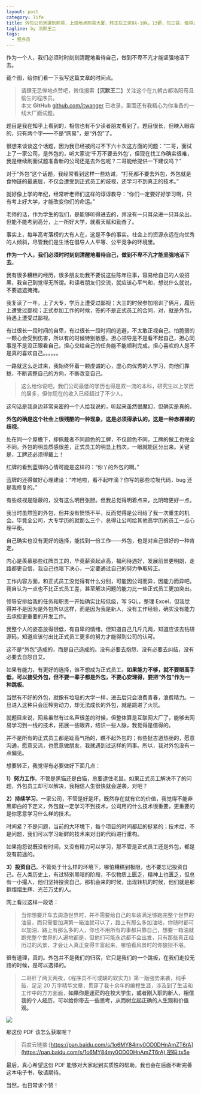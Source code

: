 ```yaml
---
layout: post
category: life
title: 外包公司派遣到网易，上班地点网易大厦，转正后工资8k-10k，13薪，包三餐，值得去吗？
tagline: by 沉默王二
tags: 
  - 程序员
---
```


作为一个人，我们必须时时刻刻清醒地看待自己，做到不卑不亢才能坚强地活下去。



<!--more-->

截个图，给你们看一下我写这篇文章的时间点。





>请肆无忌惮地点赞吧，微信搜索【**沉默王二**】关注这个在九朝古都洛阳苟且偷生的程序员。<br>
>本文 **GitHub** [github.com/itwanger](https://github.com/itwanger/itwanger.github.io) 已收录，里面还有我精心为你准备的一线大厂面试题。


题目是我在知乎上看到的，相信也有不少读者朋友看到了。题目很长，但映入眼帘的，只有两个字——不是“网易”，是“外包”了。

很想来谈谈这个话题，因为我已经被问过不下六十次这方面的问题：“二哥，面试上了一家公司，是外包的，听大家说‘千万不要去外包’，但现在找工作确实很难，我是继续刷面试题准备新的公司还是去外包呢？二哥能给提供一下建议吗？”

对于“外包”这个话题，我经常看到这样一些劝诫，“打死都不要去外包，外包就是食物链的最底层，不仅会遭受到正式员工的歧视，还学习不到真正的技术。”

就好像上学的年纪，经常听老师们这样的谆谆教导：“你们一定要好好学习啊，只有考上好大学，才能改变你们的命运。”

老师的话，作为学生的我们，是能够听得进去的，并没有一只耳朵进一只耳朵出。但能不能考到高分，上一所好大学，就看天赋和勤奋了。

事实上，每年高考落榜的大有人在，这是不争的事实。社会上的资源永远在向优秀的人倾斜，尽管我们是生活在倡导人人平等、公平竞争的环境里。

**作为一个人，我们必须时时刻刻清醒地看待自己，做到不卑不亢才能坚强地活下去**。

我有很多糟糕的经历，很多朋友劝我不要说这些陈年往事，容易给自己的人设招黑，我自己到觉得无所谓。和读者朋友们交流，就应该心平气和，想说什么就说，不要遮遮掩掩。

我复读了一年，上了大专，学历上遭受过鄙视；大三的时候参加培训了俩月，履历上遭受过鄙视；正式参加工作的时候，签的不是正式员工的合同，对，就是外包，待遇上遭受过鄙视。

有过很长一段时间的自卑，有过很长一段时间的逃避，不太敢正视自己。怕脆弱的一颗心会受到伤害，所以有的时候特别敏感。担心领导是不是看不起自己，担心同事是不是没正眼看自己，担心交给自己的任务能不能顺利完成，担心喜欢的人是不是真的喜欢自己。。。。。。

一路就这么走过来，我始终怀着一颗虔诚的心，虚心向优秀的人学习，向他们靠拢，不断调整自己的方向，不断改变自己。

>这么给你说吧，我们公司最低的学历也得是双一流的本科，研究生以上学历的居多，但你现在的收入已经超过了不少人。

这句话是我身边非常亲密的一个人给我说的，听起来虽然很魔幻，但确实是真的。

**外包的确是这个社会上很残酷的一种现象，这是必须得承认的，这是一种赤裸裸的歧视**。

处在同一个屋檐下，却佩戴者不同颜色的工牌，不仅颜色不同，工牌的做工也完全不同。外包的明显质感很差，正式员工的明显上档次，一眼就能区分出来。关键是，工牌还必须得戴上！

红牌的看到蓝牌的心情可能是这样的：“你丫的外包的啊。”

蓝牌的还得做好心理建设：“咋地啦，看不起咋滴？你写的那些垃圾代码，bug 还是我修复的。”

有些歧视是隐蔽的，没有这么明目张胆。但我总觉得明着点来，比阴暗更好一点。

我当时虽然签的外包，但并没有愤愤不平，反而觉得是公司给了我一次重生的机会。毕竟全公司，大专学历的就那么三个，总得让公司给其他高学历的员工一点心理平衡。

自己确实也没有更好的选择，能找到一份工作——外包，也是对自己很好的一种肯定。

内心是羡慕那些红牌员工的，毕竟薪资起点高，福利待遇好，发展前景更明朗，走路都更自信，我自己也暗下决心，一定要通过自己的努力争取转正。

工作内容方面，和正式员工没觉得有什么分别，可能因公司而异，因能力而异吧。我自认为一点也不比正式员工差，甚至解决问题的能力比一些正式员工更加突出。

领导安排给我的任务和职责一开始确实比较低级，写 SQL，整理 Excel，但我觉得并不是因为是外包所以这样，而是因为我是新人，没有工作经验，确实没有能力去承担更重要的开发工作。

我整个人的姿态放得很低，有自卑的情绪，但知道自己几斤几两，知道应该去钻研源码，知道应该付出比正式员工更多的努力才能得到公司的认可。

这不是“外包”造成的，而是自己造成的。没有必要去抱怨，没有必要去纠结，没有必要去自怨自艾。

如果有能力，有更好的选择，谁不想成为正式员工。**如果能力不够，就不要眼高手低，可以接受外包，但不要一辈子都是外包，不要心安理得，要把“外包”作为一种跳板**。

当然有不好的外包，就像有垃圾的大学一样，进去后只会浪费青春，浪费精力。一旦进入这种只会压榨劳动力，却无法成长的外包，就是跳进了火坑。

就题目来说，网易虽然有过名声很差的时候，但整体算是互联网大厂了，能够去网易学习到一线的技术，拓展一些眼界，结识一些人脉，我觉得是值得的。

并不是所有的正式员工都是趾高气扬的，瞧不起外包的；有些挺古道热肠的，愿意沟通，愿意交流，也愿意做朋友，我就遇到过这样的同事。所以，我对外包没有一点偏见。

想要转正，我觉得有必要做好下面几点：

**1）努力工作**。不管是黑猫还是白猫，总要逮住老鼠。如果正式员工解决不了的问题，外包员工却可以解决，我相信人生很快就会逆袭，对吧？

**2）持续学习**。一家公司，不管是好是坏，既然存在就有它的价值，我觉得不能非黑即白的下定义，外包就一定学习不到技术，公司用的什么技术很重要，更重要的是你愿意学习什么样的技术。

时间紧？不是问题，当前的大环境下，每个项目的时间都赶的挺紧的；技术烂，不是问题，我们可以学习新鲜的技术来对旧的代码进行重构。

如果抱怨说既没有时间，又没有精力可以学习，那不管是正式员工还是外包，都是没有前途的。

**3）投资自己**。不管处于什么样的环境下，哪怕糟糕到极限，也不要忘记投资自己。在人类历史上，有过特别黑暗的阶段，不仅物质上匮乏，精神上也匮乏，但总有一小撮人，他们坚持投资自己，那机会来的时候，出现转机的时候，他们就是那群熠熠生辉、光芒万丈的人。

网上看过这样一段话：

>当你想要开车去周游世界时，并不需要给自己的车装满足够跑完整个世界的油量，而只需要加满第一箱油就可以了，路上有那么多加油站，你随时都可以加油，路上有那么多的人，你也不用所有的事都只靠自己，想要一箱油就跑完整个世界的人遍地都是，但他们可能永远都不会出发，只有那些真正经历过的风景，才会让人真正变得丰富起来，哪怕看风景时的你狼狈不堪。

很有道理，真的。外包并不是我们的归宿，它只是我们的一个跳板，在我们走投无路的时候，是可以选择的。

>二哥肝了两天两夜，《程序员不可或缺的软实力》第一版强势来袭，纯手敲，足足 20 万字精华文章，贯穿了我十余年的编程生涯，涉及到了生活和工作中的方方面面，**如果你是迷茫的在校大学生，或者刚入职的新人，相信我的个人经历，可以给你带去一些思考，从而树立起正确的人生观和价值观。**

![](http://www.itwanger.com/assets/images/programmer-01.png)

那这份 PDF 该怎么获取呢？

> 百度云链接:[https://pan.baidu.com/s/1o6MY84my0OD0DHnAmZT6rA](https://pan.baidu.com/s/1o6MY84my0OD0DHnAmZT6rA) 密码:tx5e

最后，真心希望这份 PDF 能够对大家起到实质性的帮助，我也会在后面不断完善这本电子书，敬请期待。

当然，也日常求个赞！